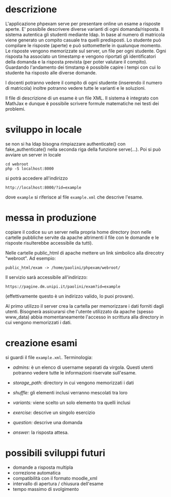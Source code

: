 # descrizione

L'applicazione phpexam serve per presentare online un esame a risposte aperte.
E' possibile descrivere diverse varianti di ogni domanda/risposta. Il sistema autentica 
gli studenti mediante ldap. In base al numero di matricola viene generato un compito 
casuale tra quelli predisposti. Lo studente può compilare le risposte (aperte) e può sottometterle 
in qualunque momento. Le risposte vengono memorizzate sul server, un file per ogni studente.
Ogni risposta ha associato un timestamp e vengono riportati gli identificatori della domanda 
e la risposta prevista (per poter valutare il compito). Guardando l'andamento dei timstamp 
è possibile capire i tempi con cui lo studente ha risposto alle diverse domande.

I docenti potranno vedere il compito di ogni studente (inserendo il numero di matricola)
inoltre potranno vedere tutte le varianti e le soluzioni.

Il file di descrizione di un esame è un file XML. Il sistema è integrato con MathJax e dunque 
è possibile scrivere formule matematiche nei testi dei problemi.

# sviluppo in locale

se non si ha ldap bisogna rimpiazzare authenticate() con fake_authenticate() nella 
seconda riga della funzione serve(...). 
Poi si può avviare un server in locale

    cd webroot
    php -S localhost:8000

si potrà accedere all'indirizzo 

    http://localhost:8000/?id=example

dove `example` si riferisce al file `example.xml` che descrive l'esame.

# messa in produzione

copiare il codice su un server nella propria home directory 
(non nelle cartelle pubbliche servite da apache altrimenti il file con 
le domande e le risposte risulterebbe accessibile da tutti).

Nelle cartelle public_html di apache mettere un link simbolico alla direcotry
"webroot". Ad esempio:

    public_html/exam -> /home/paolini/phpexam/webroot/

Il servizio sarà accessibile all'indirizzo:

    https://pagine.dm.unipi.it/paolini/exam?id=example

(effettivamente questo è un indirizzo valido, lo puoi provare).

Al primo utilizzo il server crea la cartella per memorizzare i dati forniti 
dagli utenti. Bisognerà assicurarsi che l'utente utilizzato da apache (spesso www_data)
abbia momentaneamente l'accesso in scrittura alla directory in cui vengono memorizzati i dati.

# creazione esami 

si guardi il file `example.xml`. Terminologia:

* *admins:* è un elenco di username separati da virgola. Questi utenti potranno vedere tutte le informazioni riservate 
sull'esame.

* *storage_path:* directory in cui vengono memorizzati i dati

* *shuffle:* gli elementi inclusi verranno mescolati tra loro

* *variants:* viene scelto un solo elemento tra quelli inclusi

* *exercise:* descrive un singolo esercizio

* *question:* descrive una domanda

* *answer:* la risposta attesa.

# possibili sviluppi futuri

* domande a risposta multipla
* correzione automatica
* compatibilità con il formato moodle_xml
* intervallo di apertura / chiusura dell'esame
* tempo massimo di svolgimento
